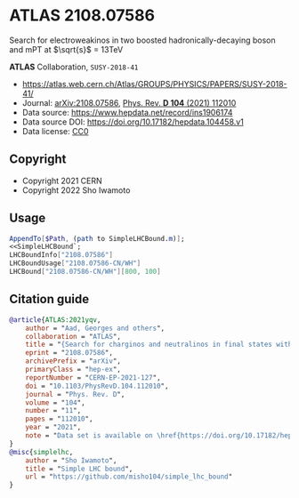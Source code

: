 # ATLAS 2108.07586

Search for electroweakinos in two boosted hadronically-decaying boson and mPT at $\sqrt{s}$ = 13TeV

**ATLAS** Collaboration, `SUSY-2018-41`

- <https://atlas.web.cern.ch/Atlas/GROUPS/PHYSICS/PAPERS/SUSY-2018-41/>
- Journal:
  [arXiv:2108.07586](https://arxiv.org/abs/2108.07586),
  [Phys. Rev. **D 104** (2021) 112010](https://doi.org/10.1103/PhysRevD.104.112010)
- Data source: <https://www.hepdata.net/record/ins1906174>
- Data source DOI: <https://doi.org/10.17182/hepdata.104458.v1>
- Data license: [CC0](https://creativecommons.org/cc0)

## Copyright

- Copyright 2021 CERN
- Copyright 2022 Sho Iwamoto

## Usage

```mathematica
AppendTo[$Path, (path to SimpleLHCBound.m)];
<<SimpleLHCBound`;
LHCBoundInfo["2108.07586"]
LHCBoundUsage["2108.07586-CN/WH"]
LHCBound["2108.07586-CN/WH"][800, 100]
```

## Citation guide

```bibtex
@article{ATLAS:2021yqv,
    author = "Aad, Georges and others",
    collaboration = "ATLAS",
    title = "{Search for charginos and neutralinos in final states with two boosted hadronically decaying bosons and missing transverse momentum in $pp$ collisions at $\sqrt {s}$ = 13\,TeV with the ATLAS detector}",
    eprint = "2108.07586",
    archivePrefix = "arXiv",
    primaryClass = "hep-ex",
    reportNumber = "CERN-EP-2021-127",
    doi = "10.1103/PhysRevD.104.112010",
    journal = "Phys. Rev. D",
    volume = "104",
    number = "11",
    pages = "112010",
    year = "2021",
    note = "Data set is available on \href{https://doi.org/10.17182/hepdata.104458.v1}{HEPData}"
}
@misc{simplelhc,
    author = "Sho Iwamoto",
    title = "Simple LHC bound",
    url = "https://github.com/misho104/simple_lhc_bound"
}
```
